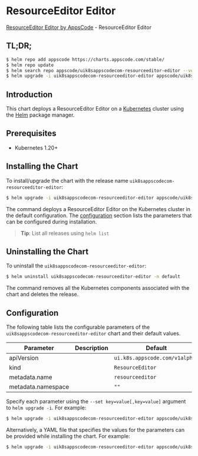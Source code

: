 # ResourceEditor Editor

[ResourceEditor Editor by AppsCode](https://appscode.com) - ResourceEditor Editor

## TL;DR;

```bash
$ helm repo add appscode https://charts.appscode.com/stable/
$ helm repo update
$ helm search repo appscode/uik8sappscodecom-resourceeditor-editor --version=v0.17.0
$ helm upgrade -i uik8sappscodecom-resourceeditor-editor appscode/uik8sappscodecom-resourceeditor-editor -n default --create-namespace --version=v0.17.0
```

## Introduction

This chart deploys a ResourceEditor Editor on a [Kubernetes](http://kubernetes.io) cluster using the [Helm](https://helm.sh) package manager.

## Prerequisites

- Kubernetes 1.20+

## Installing the Chart

To install/upgrade the chart with the release name `uik8sappscodecom-resourceeditor-editor`:

```bash
$ helm upgrade -i uik8sappscodecom-resourceeditor-editor appscode/uik8sappscodecom-resourceeditor-editor -n default --create-namespace --version=v0.17.0
```

The command deploys a ResourceEditor Editor on the Kubernetes cluster in the default configuration. The [configuration](#configuration) section lists the parameters that can be configured during installation.

> **Tip**: List all releases using `helm list`

## Uninstalling the Chart

To uninstall the `uik8sappscodecom-resourceeditor-editor`:

```bash
$ helm uninstall uik8sappscodecom-resourceeditor-editor -n default
```

The command removes all the Kubernetes components associated with the chart and deletes the release.

## Configuration

The following table lists the configurable parameters of the `uik8sappscodecom-resourceeditor-editor` chart and their default values.

|     Parameter      | Description |                  Default                  |
|--------------------|-------------|-------------------------------------------|
| apiVersion         |             | <code>ui.k8s.appscode.com/v1alpha1</code> |
| kind               |             | <code>ResourceEditor</code>               |
| metadata.name      |             | <code>resourceeditor</code>               |
| metadata.namespace |             | <code>""</code>                           |


Specify each parameter using the `--set key=value[,key=value]` argument to `helm upgrade -i`. For example:

```bash
$ helm upgrade -i uik8sappscodecom-resourceeditor-editor appscode/uik8sappscodecom-resourceeditor-editor -n default --create-namespace --version=v0.17.0 --set apiVersion=ui.k8s.appscode.com/v1alpha1
```

Alternatively, a YAML file that specifies the values for the parameters can be provided while
installing the chart. For example:

```bash
$ helm upgrade -i uik8sappscodecom-resourceeditor-editor appscode/uik8sappscodecom-resourceeditor-editor -n default --create-namespace --version=v0.17.0 --values values.yaml
```
